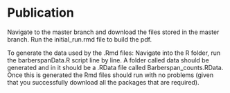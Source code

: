 # Publication

Navigate to the master branch and download the files stored in the master branch. Run the initial_run.rmd file to build the pdf.

To generate the data used by the .Rmd files: Navigate into the R folder, run the barberspanData.R script line by line. A folder called data should be generated and in it should be a .RData file called Barberspan_counts.RData. Once this is generated the Rmd files should run with no problems (given that you successfully download all the packages that are required).
